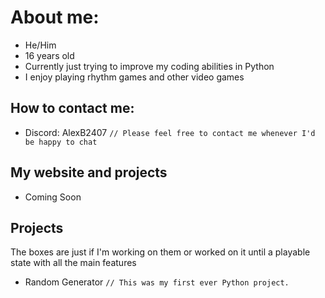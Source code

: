 <!---
alexb2407/alexb2407 is a ✨ special ✨ repository because its `README.md` (this file) appears on your GitHub profile.
You can click the Preview link to take a look at your changes.
--->



# About me:
 + He/Him
 + 16 years old
 + Currently just trying to improve my coding abilities in Python
 + I enjoy playing rhythm games and other video games

## How to contact me:
 + Discord: AlexB2407 `// Please feel free to contact me whenever I'd be happy to chat`

## My website and projects
 + Coming Soon

## Projects
The boxes are just if I'm working on them or worked on it until a playable state with all the main features
 + Random Generator `// This was my first ever Python project.`

